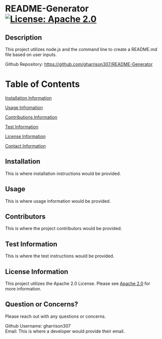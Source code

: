 # README-Generator [![License: Apache 2.0](https://img.shields.io/badge/license-Apache%202.0-blue)](https://www.apache.org/licenses/LICENSE-2.0)

<a name="description"></a>

## Description

This project utilizes node.js and the command line to create a README.md file based on user inputs.

Github Repository: https://github.com/gharrison307/README-Generator

# Table of Contents

[Installation Information](#installInstructions)

[Usage Infromation](#usageInformation)

[Contributions Information](#contributions)

[Test Information](#testInstructions)

[License Information](#license)

[Contact Information](#contactMe)

<a name="installinstructions"></a>

## Installation

This is where installation instructions would be provided.

<a name="usage"></a>

## Usage

This is where usage information would be provided.

<a name="contributions"></a>

## Contributors

This is where the project contributors would be provided.

<a name="testInstructions"></a>

## Test Information

This is where the test instructions would be provided.

<a name="license"></a>

## License Information

This project utilizes the Apache 2.0 License. Please see [Apache 2.0](https://www.apache.org/licenses/LICENSE-2.0) for more information.

<a name="contactMe"></a>

## Question or Concerns?

Please reach out with any questions or concerns.

Github Username: gharrison307  
 Email: This is where a developer would provide their email.
